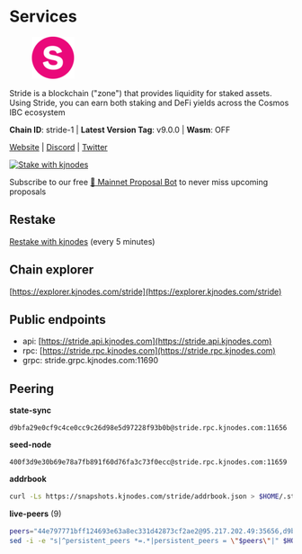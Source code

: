 # Services

<figure><img src="https://raw.githubusercontent.com/kj89/cosmos-images/main/logos/stride.png" alt=""><figcaption></figcaption></figure>

Stride is a blockchain ("zone") that provides liquidity for staked assets.  Using Stride, you can earn both staking and DeFi yields across the Cosmos IBC ecosystem

**Chain ID**: stride-1 | **Latest Version Tag**: v9.0.0 | **Wasm**: OFF

[Website](https://stride.zone) | [Discord](https://discord.gg/mzQZ8dAE7u) | [Twitter](https://twitter.com/stride_zone)

[![Stake with kjnodes](https://i.ibb.co/cr44Q8j/button-stake-with-kjnodes.png)](https://restake.app/stride/stridevaloper1j8gkhtllnp252l6g6zwzea30e7pvzqttr9768n)

Subscribe to our free [🤖 Mainnet Proposal Bot](https://t.me/kjnodes_proposal_bot) to never miss upcoming proposals

## Restake

[Restake with kjnodes](https://restake.app/stride/stridevaloper1j8gkhtllnp252l6g6zwzea30e7pvzqttr9768n) (every 5 minutes)
## Chain explorer
[https://explorer.kjnodes.com/stride](https://explorer.kjnodes.com/stride)

## Public endpoints

* api: [https://stride.api.kjnodes.com](https://stride.api.kjnodes.com)
* rpc: [https://stride.rpc.kjnodes.com](https://stride.rpc.kjnodes.com)
* grpc: stride.grpc.kjnodes.com:11690

## Peering

**state-sync**

```text
d9bfa29e0cf9c4ce0cc9c26d98e5d97228f93b0b@stride.rpc.kjnodes.com:11656
```

**seed-node**

```text
400f3d9e30b69e78a7fb891f60d76fa3c73f0ecc@stride.rpc.kjnodes.com:11659
```

**addrbook**
```bash
curl -Ls https://snapshots.kjnodes.com/stride/addrbook.json > $HOME/.stride/config/addrbook.json
```

**live-peers** (9)
```bash
peers="44e797771bff124693e63a8ec331d42873cf2ae2@95.217.202.49:35656,d9bfa29e0cf9c4ce0cc9c26d98e5d97228f93b0b@65.109.88.38:11656,d36ac7580cc8907a00b0add8c3b047caea6df4ed@107.155.67.202:26636,2254e6968e5c7ebc98ef5b79b388502fa44e10e1@5.161.134.44:26656,fb8505c994cb90927c766e3c3d2db38044a596bc@139.59.31.201:26656,1483ddbd1ba369c01d5496877314ed1b09bd9cc3@65.21.189.221:12256,463b1dc6903455575079572fb23407be586f2a4b@185.16.39.37:26656,aa28a50f877a8d60c52f42d15d14ffa7ef8639c3@5.75.188.247:26639,0003bf00c79e8ebd1f31c0f83ad3d181f97f98e9@62.109.17.96:26656"
sed -i -e "s|^persistent_peers *=.*|persistent_peers = \"$peers\"|" $HOME/.stride/config/config.toml
```
